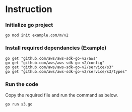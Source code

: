 # Instruction

### Initialize go project
```
go mod init example.com/m/v2
```

### Install required dependancies (Example)
```
go get "github.com/aws/aws-sdk-go-v2/aws"
go get "github.com/aws/aws-sdk-go-v2/config"
go get "github.com/aws/aws-sdk-go-v2/service/s3"
go get "github.com/aws/aws-sdk-go-v2/service/s3/types"
```

### Run the code
Copy the required file and run the command as below.
```
go run s3.go
```